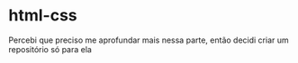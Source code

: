 # html-css
Percebi que preciso me aprofundar mais nessa parte, então decidi criar um repositório só para ela

